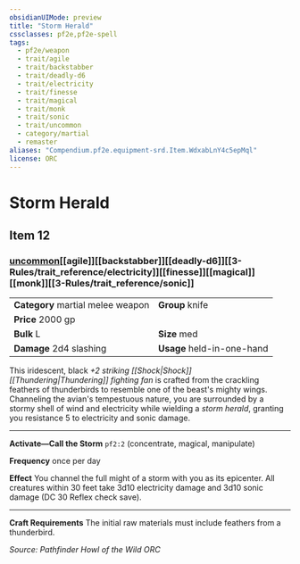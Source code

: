 ```yaml
---
obsidianUIMode: preview
title: "Storm Herald"
cssclasses: pf2e,pf2e-spell
tags:
  - pf2e/weapon
  - trait/agile
  - trait/backstabber
  - trait/deadly-d6
  - trait/electricity
  - trait/finesse
  - trait/magical
  - trait/monk
  - trait/sonic
  - trait/uncommon
  - category/martial
  - remaster
aliases: "Compendium.pf2e.equipment-srd.Item.WdxabLnY4c5epMql"
license: ORC
---
```

# Storm Herald
## Item 12
### [uncommon](uncommon "Uncommon Rarity Trait")[[agile]][[backstabber]][[deadly-d6]][[3-Rules/trait_reference/electricity]][[finesse]][[magical]][[monk]][[3-Rules/trait_reference/sonic]]

|  |  |
| -- | -- |
| **Category** martial melee weapon | **Group** knife |
| **Price** 2000 gp |  |
| **Bulk** L | **Size** med |
| **Damage** 2d4 slashing  | **Usage** held-in-one-hand |



This iridescent, black _+2 striking [[Shock|Shock]] [[Thundering|Thundering]] fighting fan_ is crafted from the crackling feathers of thunderbirds to resemble one of the beast's mighty wings. Channeling the avian's tempestuous nature, you are surrounded by a stormy shell of wind and electricity while wielding a _storm herald_, granting you resistance 5 to electricity and sonic damage.

* * *

**Activate—Call the Storm** `pf2:2` (concentrate, magical, manipulate)

**Frequency** once per day

**Effect** You channel the full might of a storm with you as its epicenter. All creatures within 30 feet take 3d10 electricity damage and 3d10 sonic damage (DC 30 Reflex check save).

* * *

**Craft Requirements** The initial raw materials must include feathers from a thunderbird.

*Source: Pathfinder Howl of the Wild*
*ORC*